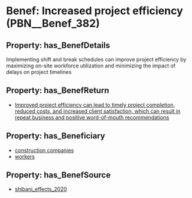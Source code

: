 # Benef: __Increased project efficiency__ (PBN__Benef_382)

## Property: has_BenefDetails

Implementing shift and break schedules can improve project efficiency by maximizing on-site workforce utilization and minimizing the impact of delays on project timelines

## Property: has_BenefReturn

* [Improved project efficiency can lead to timely project completion, reduced costs, and increased client satisfaction, which can result in repeat business and positive word-of-mouth recommendations](../BenefReturn/PBN__BenefReturn_410)

## Property: has_Beneficiary

* [construction companies](../Stakeholder/PBN__Stakeholder_181)
* [workers](../Stakeholder/PBN__Stakeholder_128)

## Property: has_BenefSource

* [shibani_effects_2020](../Article/PBN__Article_75)

